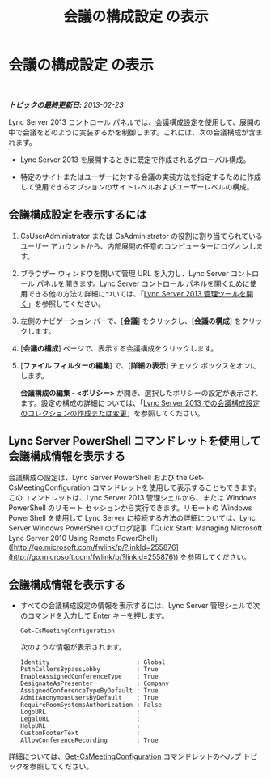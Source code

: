 ﻿---
title: 会議の構成設定 の表示
TOCTitle: 会議の構成設定 の表示
ms:assetid: d03a4684-9d8b-4728-917d-5b5c91511e2c
ms:mtpsurl: https://technet.microsoft.com/ja-jp/library/JJ721894(v=OCS.15)
ms:contentKeyID: 49887157
ms.date: 05/19/2016
mtps_version: v=OCS.15
ms.translationtype: HT
---

# 会議の構成設定 の表示

 

_**トピックの最終更新日:** 2013-02-23_

Lync Server 2013 コントロール パネルでは、会議構成設定を使用して、展開の中で会議をどのように実装するかを制御します。これには、次の会議構成が含まれます。

  - Lync Server 2013 を展開するときに既定で作成されるグローバル構成。

  - 特定のサイトまたはユーザーに対する会議の実装方法を指定するために作成して使用できるオプションのサイトレベルおよびユーザーレベルの構成。

## 会議構成設定を表示するには

1.  CsUserAdministrator または CsAdministrator の役割に割り当てられているユーザー アカウントから、内部展開の任意のコンピューターにログオンします。

2.  ブラウザー ウィンドウを開いて管理 URL を入力し、Lync Server コントロール パネルを開きます。Lync Server コントロール パネルを開くために使用できる他の方法の詳細については、「[Lync Server 2013 管理ツールを開く](lync-server-2013-open-lync-server-administrative-tools.md)」を参照してください。

3.  左側のナビゲーション バーで、\[**会議**\] をクリックし、\[**会議の構成**\] をクリックします。

4.  \[**会議の構成**\] ページで、表示する会議構成をクリックします。

5.  \[**ファイル フィルターの編集**\] で、\[**詳細の表示**\] チェック ボックスをオンにします。
    
    **会議構成の編集 - \<ポリシー\>** が開き、選択したポリシーの設定が表示されます。設定の構成の詳細については、「[Lync Server 2013 での会議構成設定のコレクションの作成または変更](lync-server-2013-create-or-modify-a-collection-of-meeting-configuration-settings.md)」を参照してください。

## Lync Server PowerShell コマンドレットを使用して会議構成情報を表示する

会議構成の設定は、Lync Server PowerShell および the Get-CsMeetingConfiguration コマンドレットを使用して表示することもできます。このコマンドレットは、Lync Server 2013 管理シェルから、または Windows PowerShell のリモート セッションから実行できます。リモートの Windows PowerShell を使用して Lync Server に接続する方法の詳細については、Lync Server Windows PowerShell のブログ記事「Quick Start: Managing Microsoft Lync Server 2010 Using Remote PowerShell」 ([http://go.microsoft.com/fwlink/p/?linkId=255876](http://go.microsoft.com/fwlink/p/?linkid=255876)) を参照してください。

## 会議構成情報を表示する

  - すべての会議構成設定の情報を表示するには、Lync Server 管理シェルで次のコマンドを入力して Enter キーを押します。
    
        Get-CsMeetingConfiguration
    
    次のような情報が表示されます。
    
        Identity                        : Global
        PstnCallersBypassLobby          : True
        EnableAssignedConferenceType    : True
        DesignateAsPresenter            : Company
        AssignedConferenceTypeByDefault : True
        AdmitAnonymousUsersByDefault    : True
        RequireRoomSystemsAuthorization : False
        LogoURL                         :
        LegalURL                        :
        HelpURL                         :
        CustomFooterText                :
        AllowConferenceRecording        : True

詳細については、[Get-CsMeetingConfiguration](get-csmeetingconfiguration.md) コマンドレットのヘルプ トピックを参照してください。

